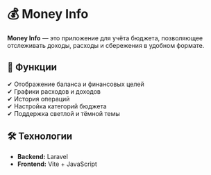 # 💰 Money Info  

**Money Info** — это приложение для учёта бюджета, позволяющее отслеживать доходы, расходы и сбережения в удобном формате.  

## 🚀 Функции  
✔ Отображение баланса и финансовых целей  
✔ Графики расходов и доходов  
✔ История операций  
✔ Настройка категорий бюджета  
✔ Поддержка светлой и тёмной темы  

## 🛠️ Технологии  
- **Backend:** Laravel  
- **Frontend:** Vite + JavaScript  

